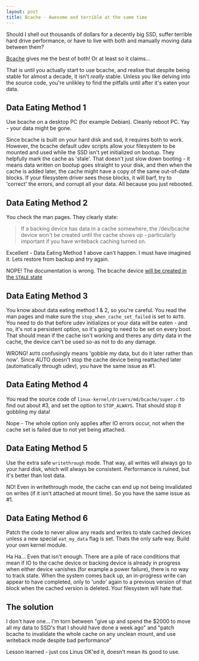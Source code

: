 ```yaml
---
layout: post
title: Bcache - Awesome and terrible at the same time
---
```



Should I shell out thousands of dollars for a decently big SSD, suffer terrible hard drive performance, or have to live with both and manually moving data between them?

[Bcache](https://bcache.evilpiepirate.org/) gives me the best of both!  Or at least so it claims...

That is until you actually start to use bcache, and realise that despite being stable for almost a decade, it isn't *really* stable.   Unless you like delving into the source code, you're unlikley to find the pitfalls until after it's eaten your data.


## Data Eating Method 1

Use bcache on a desktop PC (for example Debian).   Cleanly reboot PC.   Yay - your data might be gone.

Since bcache is built on your hard disk and ssd, it requires both to work.  However, the bcache default udev scripts allow your filesystem to be mounted and used while the SSD isn't yet initialized on bootup.  They helpfully mark the cache as 'stale'.   That doesn't just slow down booting - it means data written on bootup goes straight to your disk, and then when the cache is added later, the cache might have a copy of the same out-of-date blocks.  If your filesystem driver sees those blocks, it will barf, try to 'correct' the errors, and corrupt all your data.   All because you just rebooted.

## Data Eating Method 2

You check the man pages.  They clearly state:

>  If a backing device has data in a cache somewhere, the
> /dev/bcache<N> device won't be created until the cache shows up - particularly
> important if you have writeback caching turned on.

Excellent - Data Eating Method 1 above can't happen.  I must have imagined it.  Lets restore from backup and try again.

NOPE!   The documentation is wrong.  The bcache device [will be created in the `STALE` state](https://github.com/torvalds/linux/blob/master/drivers/md/bcache/super.c#L979)  

## Data Eating Method 3

You know about data eating method 1 & 2, so you're careful.  You read the man pages and make sure the `stop_when_cache_set_failed` is set to `AUTO`.  You need to do that before udev initializes or your data will be eaten - and no, it's not a persistent option, so it's going to need to be set on every boot.  That should mean if the cache isn't working and theres any dirty data in the cache, the device can't be used so-as not to do any damage.

WRONG!  `AUTO` confusingly means 'gobble my data, but do it later rather than now'.  Since AUTO doesn't stop the cache device being reattached later (automatically through udev), you have the same issue as #1.

## Data Eating Method 4

You read the source code of `linux-kernel/drivers/md/bcache/super.c` to find out about #3, and set the option to `STOP_ALWAYS`.   That should stop it gobbling my data!

Nope - The whole option only applies after IO errors occur, not when the cache set is failed due to not yet being attached.

## Data Eating Method 5

Use the extra safe `writethrough` mode.  That way, all writes will always go to your hard disk, which will always be consistent.   Performance is ruined, but it's better than lost data.

NO!  Even in writethrough mode, the cache can end up not being invalidated on writes (if it isn't attached at mount time).  So you have the same issue as #1.

## Data Eating Method 6

Patch the code to never allow any reads and writes to stale cached devices unless a new special `eat_my_data` flag is set.  Thats the only safe way.  Build your own kernel module.

Ha Ha...   Even that isn't enough.   There are a pile of race conditions that mean if IO to the cache device or backing device is already in progress when either device vanishes (for example a power failure), there is no way to track state.  When the system comes back up, an in-progress write can appear to have completed, only to 'undo' again to a previous version of that block when the cached version is deleted.  Your filesystem will hate that.

## The solution

I don't have one...   I'm torn between "give up and spend the $2000 to move all my data to SSD's that I should have done a week ago" and "patch bcache to invalidate the whole cache on any unclean mount, and use writeback mode despite bad performance"

Lesson learned - just cos Linus OK'ed it, doesn't mean its good to use.
